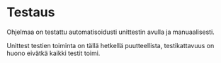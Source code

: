 # Testaus
Ohjelmaa on testattu automatisoidusti unittestin avulla ja manuaalisesti.



Unittest testien toiminta on tällä hetkellä puutteellista, testikattavuus on huono eivätkä kaikki testit toimi.
